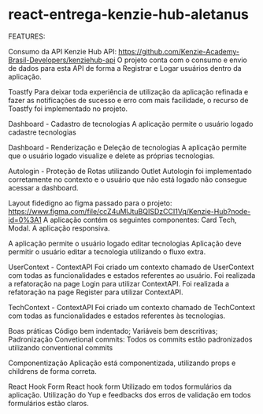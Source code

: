 # react-entrega-kenzie-hub-aletanus

FEATURES:

Consumo da API  Kenzie Hub API:
https://github.com/Kenzie-Academy-Brasil-Developers/kenziehub-api
O projeto conta com o consumo e envio de dados para esta API de forma a Registrar e Logar usuários dentro da aplicação.

Toastfy
Para deixar toda experiência de utilização da aplicação refinada e fazer as notificações de sucesso e erro com mais facilidade, o recurso de Toastfy foi implementado no projeto.

Dashboard - Cadastro de tecnologias
A aplicação permite o usuário logado cadastre tecnologias

Dashboard - Renderização e Deleção de tecnologias
A aplicação permite que o usuário logado visualize e delete as próprias tecnologias.

Autologin - Proteção de Rotas utilizando Outlet
Autologin foi implementado corretamente no contexto e o usuário que não está logado não consegue acessar a dashboard.

Layout fidedigno ao figma passado para o projeto: 
https://www.figma.com/file/ccZ4uMlJtuBQISDzCCI1Vq/Kenzie-Hub?node-id=0%3A1
A aplicação contém os seguintes componentes: Card Tech, Modal.
A aplicação responsiva.

A aplicação permite o usuário logado editar tecnologias
Aplicação deve permitir o usuário editar a tecnologia utilizando o fluxo extra.

UserContext - ContextAPI
Foi criado um contexto chamado de UserContext com todas as funcionalidades e estados referentes ao usuário.
Foi realizada a refatoração na page Login para utilizar ContextAPI.
Foi realizada a refatoração na page Register para utilizar ContextAPI.


TechContext - ContextAPI
Foi criado um contexto chamado de TechContext com todas as funcionalidades e estados referentes às tecnologias.


Boas práticas
Código bem indentado;
Variáveis bem descritivas;
Padronização
Convetional commits:
Todos os commits estão padronizados utilizando conventional commits

Componentização
Aplicação está componentizada, utilizando props e childrens de forma correta.

React Hook Form
React hook form Utilizado em todos formulários da aplicação.
Utilização do Yup e feedbacks dos erros de validação em todos formulários estão claros.
